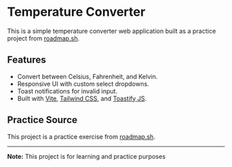 # Temperature Converter

This is a simple temperature converter web application built as a practice project from [roadmap.sh](https://roadmap.sh/projects/temperature-converter).

## Features

- Convert between Celsius, Fahrenheit, and Kelvin.
- Responsive UI with custom select dropdowns.
- Toast notifications for invalid input.
- Built with [Vite](https://vitejs.dev/), [Tailwind CSS](https://tailwindcss.com/), and [Toastify JS](https://apvarun.github.io/toastify-js/).

## Practice Source

This project is a practice exercise from [roadmap.sh](https://roadmap.sh/projects/temperature-converter).

---

**Note:** This project is for learning and practice purposes
